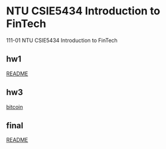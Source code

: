 # NTU CSIE5434 Introduction to FinTech

111-01 NTU CSIE5434 Introduction to FinTech

## hw1

[README](./hw1/README.md)

## hw3

[bitcoin](./hw3/hw3_bitcoin.pdf)

## final

[README](./final/README.md)
